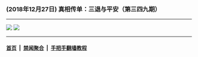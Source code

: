 ### (2018年12月27日) 真相传单：三退与平安（第三四九期） 

---

<img src="http://qikan.minghui.org/mhqkpage/qikanimage/2018/12/26/santui-349-pdf-online1.png"/> 

<img src="http://qikan.minghui.org/mhqkpage/qikanimage/2018/12/26/santui-349-pdf-online2.png"/> 



---

#### [首页](../../../..) &nbsp;|&nbsp; [禁闻聚合](https://github.com/gfw-breaker/banned-news) &nbsp;|&nbsp; [手把手翻墙教程](https://github.com/gfw-breaker/guides) 